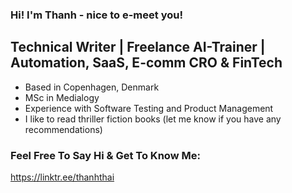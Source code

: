 ### Hi! I'm Thanh - nice to e-meet you!

## Technical Writer | Freelance AI-Trainer | Automation, SaaS, E-comm CRO & FinTech

- Based in Copenhagen, Denmark
- MSc in Medialogy
- Experience with Software Testing and Product Management
- I like to read thriller fiction books (let me know if you have any recommendations)

### Feel Free To Say Hi & Get To Know Me:

https://linktr.ee/thanhthai

<br />

</details>

